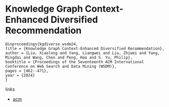 # Knowledge Graph Context-Enhanced Diversified Recommendation

```
@inproceedings{kgdiverse_wsdm24,
title = {Knowledge Graph Context-Enhanced Diversified Recommendation},
author = {Liu, Xiaolong and Yang, Liangwei and Liu, Zhiwei and Yang, Mingdai and Wang, Chen and Peng, Hao and S. Yu, Philip},
booktitle = {Proceedings of the Seventeenth ACM International Conference on Web Search and Data Mining (WSDM)},
pages = {462--471},
year = {2024}
}
```

links
- [acm](https://dl.acm.org/doi/10.1145/3616855.3635803)
